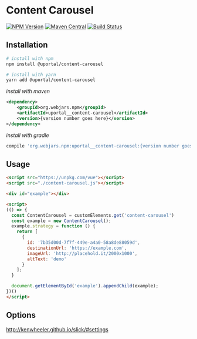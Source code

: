# Content Carousel

[![NPM Version](https://img.shields.io/npm/v/@uportal/content-carousel.svg)](https://www.npmjs.com/package/@uportal/content-carousel)
[![Maven Central](https://maven-badges.herokuapp.com/maven-central/org.webjars.npm/uportal__content-carousel/badge.svg)](https://maven-badges.herokuapp.com/maven-central/org.webjars.npm/uportal__content-carousel)
[![Build Status](https://travis-ci.org/uPortal-contrib/uPortal-web-components.svg?branch=master)](https://travis-ci.org/uPortal-contrib/uPortal-web-components)

## Installation

```bash
# install with npm
npm install @uportal/content-carousel

# install with yarn
yarn add @uportal/content-carousel
```

_install with maven_

```xml
<dependency>
    <groupId>org.webjars.npm</groupId>
    <artifactId>uportal__content-carousel</artifactId>
    <version>{version number goes here}</version>
</dependency>
```

_install with gradle_

```gradle
compile 'org.webjars.npm:uportal__content-carousel:{version number goes here}'
```

## Usage

```html
<script src="https://unpkg.com/vue"></script>
<script src="./content-carousel.js"></script>

<div id="example"></div>

<script>
(() => {
  const ContentCarousel = customElements.get('content-carousel')
  const example = new ContentCarousel();
  example.strategy = function () {
    return [
      {
        id: '7b35d00d-7f7f-449e-a4a0-58a8de88059d',
        destinationUrl: 'https://example.com',
        imageUrl: 'http://placehold.it/2000x1000',
        altText: 'demo'
      }
    ];
  }

  document.getElementById('example').appendChild(example);
})()
</script>
```

## Options

<http://kenwheeler.github.io/slick/#settings>
